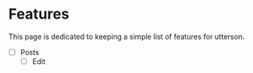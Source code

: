 # Features
This page is dedicated to keeping a simple list of features for utterson.

- [ ] Posts
  - [ ] Edit
